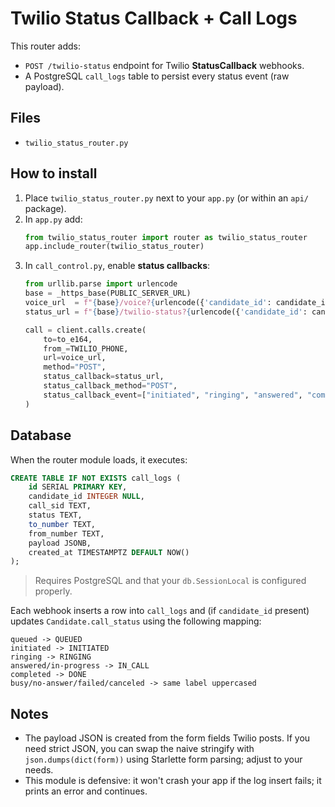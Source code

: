 # Twilio Status Callback + Call Logs

This router adds:
- `POST /twilio-status` endpoint for Twilio **StatusCallback** webhooks.
- A PostgreSQL `call_logs` table to persist every status event (raw payload).

## Files
- `twilio_status_router.py`

## How to install
1. Place `twilio_status_router.py` next to your `app.py` (or within an `api/` package).
2. In `app.py` add:
   ```python
   from twilio_status_router import router as twilio_status_router
   app.include_router(twilio_status_router)
   ```
3. In `call_control.py`, enable **status callbacks**:
   ```python
   from urllib.parse import urlencode
   base = _https_base(PUBLIC_SERVER_URL)
   voice_url  = f"{base}/voice?{urlencode({'candidate_id': candidate_id})}"
   status_url = f"{base}/twilio-status?{urlencode({'candidate_id': candidate_id})}"

   call = client.calls.create(
       to=to_e164,
       from_=TWILIO_PHONE,
       url=voice_url,
       method="POST",
       status_callback=status_url,
       status_callback_method="POST",
       status_callback_event=["initiated", "ringing", "answered", "completed"]
   )
   ```

## Database
When the router module loads, it executes:
```sql
CREATE TABLE IF NOT EXISTS call_logs (
    id SERIAL PRIMARY KEY,
    candidate_id INTEGER NULL,
    call_sid TEXT,
    status TEXT,
    to_number TEXT,
    from_number TEXT,
    payload JSONB,
    created_at TIMESTAMPTZ DEFAULT NOW()
);
```
> Requires PostgreSQL and that your `db.SessionLocal` is configured properly.

Each webhook inserts a row into `call_logs` and (if `candidate_id` present) updates `Candidate.call_status` using the following mapping:
```
queued -> QUEUED
initiated -> INITIATED
ringing -> RINGING
answered/in-progress -> IN_CALL
completed -> DONE
busy/no-answer/failed/canceled -> same label uppercased
```

## Notes
- The payload JSON is created from the form fields Twilio posts. If you need strict JSON, you can swap the naive stringify with `json.dumps(dict(form))` using Starlette form parsing; adjust to your needs.
- This module is defensive: it won't crash your app if the log insert fails; it prints an error and continues.
